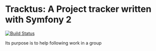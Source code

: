 Tracktus: A Project tracker written with Symfony 2
=====================================================

[![Build Status](https://secure.travis-ci.org/pierregoudjo/Tracktus.png)](http://travis-ci.org/pierregoudjo/Tracktus)

Its purpose is to help following work in a group
